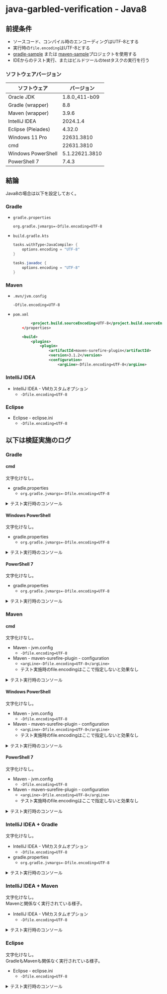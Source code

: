 # java-garbled-verification - Java8

## 前提条件

* ソースコード、コンパイル時のエンコーディングはUTF-8とする
* 実行時の`file.encoding`はUTF-8とする
* [gradle-sample](./gradle-sample/) または [maven-sample](./maven-sample/)プロジェクトを使用する
* IDEからのテスト実行、またはビルドツールのtestタスクの実行を行う

### ソフトウェアバージョン

| ソフトウェア | バージョン |
| --- | --- |
| Oracle JDK | 1.8.0_411-b09 |
| Gradle (wrapper) | 8.8 |
| Maven (wrapper) | 3.9.6 |
| IntelliJ IDEA | 2024.1.4 |
| Eclipse (Pleiades) | 4.32.0 |
| Windows 11 Pro | 22631.3810 |
| cmd | 22631.3810 |
| Windows PowerShell | 5.1.22621.3810 |
| PowerShell 7 | 7.4.3 |

## 結論

Java8の場合は以下を設定しておく。

### Gradle

* `gradle.properties`
  ```properties
  org.gradle.jvmargs=-Dfile.encoding=UTF-8
  ```
* `build.gradle.kts`
  ```gradle
  tasks.withType<JavaCompile> {
      options.encoding = "UTF-8"
  }

  tasks.javadoc {
      options.encoding = "UTF-8"
  }
  ```

### Maven

* `.mvn/jvm.config`
  ```
  -Dfile.encoding=UTF-8
  ```
* `pom.xml`
  ```xml
          <project.build.sourceEncoding>UTF-8</project.build.sourceEncoding>
      </properties>

      <build>
          <plugins>
              <plugin>
                  <artifactId>maven-surefire-plugin</artifactId>
                  <version>3.1.2</version>
                  <configuration>
                      <argLine>-Dfile.encoding=UTF-8</argLine>
  ```

### IntelliJ IDEA

* IntelliJ IDEA - VMカスタムオプション
  * `-Dfile.encoding=UTF-8`

### Eclipse

* Eclipse - eclipse.ini
  * `-Dfile.encoding=UTF-8`

## 以下は検証実施のログ

### Gradle

#### cmd

文字化けなし。

* gradle.properties
  * `org.gradle.jvmargs=-Dfile.encoding=UTF-8`

<details>
<summary>テスト実行時のコンソール</summary>

```
> Task :test

GradleSampleTest > test() STANDARD_OUT
    Java Runtime version      :1.8.0_411-b09
    Charset.defaultCharset()  :UTF-8
    ----------------------------------------------
    "file.encoding"          = UTF-8
    "native.encoding"        = null
    "sun.jnu.encoding"       = MS932
    "sun.stdout.encoding"    = null
    "sun.stderr.encoding"    = null
    "stdout.encoding"    = null
    "stderr.encoding"    = null
    ----------------------------------------------
    こんにちは世界。
    "あいうえお".getByte()   = E38182E38184E38186E38188E3818A

GradleSampleTest > test() STANDARD_ERROR
    java.io.FileNotFoundException: NOT_FOUND (指定されたファイルが見つかりません。)
        at java.io.FileInputStream.open0(Native Method)
...
        at worker.org.gradle.process.internal.worker.GradleWorkerMain.main(GradleWorkerMain.java:74)

GradleSampleTest > test() STANDARD_OUT
    ----------------------------------------------
```
</details>

#### Windows PowerShell

文字化けなし。

* gradle.properties
  * `org.gradle.jvmargs=-Dfile.encoding=UTF-8`

<details>
<summary>テスト実行時のコンソール</summary>

```
> Task :test

GradleSampleTest > test() STANDARD_OUT
    Java Runtime version      :1.8.0_411-b09
    Charset.defaultCharset()  :UTF-8
    ----------------------------------------------
    "file.encoding"          = UTF-8
    "native.encoding"        = null
    "sun.jnu.encoding"       = MS932
    "sun.stdout.encoding"    = null
    "sun.stderr.encoding"    = null
    "stdout.encoding"    = null
    "stderr.encoding"    = null
    ----------------------------------------------
    こんにちは世界。
    "あいうえお".getByte()   = E38182E38184E38186E38188E3818A

GradleSampleTest > test() STANDARD_ERROR
    java.io.FileNotFoundException: NOT_FOUND (指定されたファイルが見つかりません。)
        at java.io.FileInputStream.open0(Native Method)
...
        at worker.org.gradle.process.internal.worker.GradleWorkerMain.main(GradleWorkerMain.java:74)

GradleSampleTest > test() STANDARD_OUT
    ----------------------------------------------
```
</details>

#### PowerShell 7

文字化けなし。

* gradle.properties
  * `org.gradle.jvmargs=-Dfile.encoding=UTF-8`

<details>
<summary>テスト実行時のコンソール</summary>

```
> Task :test

GradleSampleTest > test() STANDARD_OUT
    Java Runtime version      :1.8.0_411-b09
    Charset.defaultCharset()  :UTF-8
    ----------------------------------------------
    "file.encoding"          = UTF-8
    "native.encoding"        = null
    "sun.jnu.encoding"       = MS932
    "sun.stdout.encoding"    = null
    "sun.stderr.encoding"    = null
    "stdout.encoding"    = null
    "stderr.encoding"    = null
    ----------------------------------------------
    こんにちは世界。
    "あいうえお".getByte()   = E38182E38184E38186E38188E3818A

GradleSampleTest > test() STANDARD_ERROR
    java.io.FileNotFoundException: NOT_FOUND (指定されたファイルが見つかりません。)
        at java.io.FileInputStream.open0(Native Method)
...
        at worker.org.gradle.process.internal.worker.GradleWorkerMain.main(GradleWorkerMain.java:74)

GradleSampleTest > test() STANDARD_OUT
    ----------------------------------------------
```
</details>

### Maven

#### cmd

文字化けなし。

* Maven - jvm.config
  * `-Dfile.encoding=UTF-8`
* Maven - maven-surefire-plugin - configuration
  * `<argLine>-Dfile.encoding=UTF-8</argLine>`
  * テスト実施時のfile.encodingはここで指定しないと効果なし

<details>
<summary>テスト実行時のコンソール</summary>

```
[INFO] -------------------------------------------------------
[INFO]  T E S T S
[INFO] -------------------------------------------------------
[INFO] Running net.leoninja.javagarbledverification.gradlesample.GradleSampleTest
Java Runtime version      :1.8.0_411-b09
Charset.defaultCharset()  :UTF-8
----------------------------------------------
"file.encoding"          = UTF-8
"native.encoding"        = null
"sun.jnu.encoding"       = MS932
"sun.stdout.encoding"    = null
"sun.stderr.encoding"    = null
"stdout.encoding"    = null
"stderr.encoding"    = null
----------------------------------------------
こんにちは世界。
"あいうえお".getByte()   = E38182E38184E38186E38188E3818A
java.io.FileNotFoundException: NOT_FOUND (指定されたファイルが見つかりません。)
        at java.io.FileInputStream.open0(Native Method)
...
        at org.apache.maven.surefire.booter.ForkedBooter.main(ForkedBooter.java:495)
----------------------------------------------
[INFO] Tests run: 1, Failures: 0, Errors: 0, Skipped: 0, Time elapsed: 0.030 s -- in net.leoninja.javagarbledverification.gradlesample.GradleSampleTest
```
</details>

#### Windows PowerShell

文字化けなし。

* Maven - jvm.config
  * `-Dfile.encoding=UTF-8`
* Maven - maven-surefire-plugin - configuration
  * `<argLine>-Dfile.encoding=UTF-8</argLine>`
  * テスト実施時のfile.encodingはここで指定しないと効果なし

<details>
<summary>テスト実行時のコンソール</summary>

```
[INFO] -------------------------------------------------------
[INFO]  T E S T S
[INFO] -------------------------------------------------------
[INFO] Running net.leoninja.javagarbledverification.gradlesample.GradleSampleTest
Java Runtime version      :1.8.0_411-b09
Charset.defaultCharset()  :UTF-8
----------------------------------------------
"file.encoding"          = UTF-8
"native.encoding"        = null
"sun.jnu.encoding"       = MS932
"sun.stdout.encoding"    = null
"sun.stderr.encoding"    = null
"stdout.encoding"    = null
"stderr.encoding"    = null
----------------------------------------------
こんにちは世界。
"あいうえお".getByte()   = E38182E38184E38186E38188E3818A
java.io.FileNotFoundException: NOT_FOUND (指定されたファイルが見つかりません。)
        at java.io.FileInputStream.open0(Native Method)
...
        at org.apache.maven.surefire.booter.ForkedBooter.main(ForkedBooter.java:495)
----------------------------------------------
[INFO] Tests run: 1, Failures: 0, Errors: 0, Skipped: 0, Time elapsed: 0.030 s -- in net.leoninja.javagarbledverification.gradlesample.GradleSampleTest
```
</details>

#### PowerShell 7

文字化けなし。

* Maven - jvm.config
  * `-Dfile.encoding=UTF-8`
* Maven - maven-surefire-plugin - configuration
  * `<argLine>-Dfile.encoding=UTF-8</argLine>`
  * テスト実施時のfile.encodingはここで指定しないと効果なし

<details>
<summary>テスト実行時のコンソール</summary>

```
[INFO] -------------------------------------------------------
[INFO]  T E S T S
[INFO] -------------------------------------------------------
[INFO] Running net.leoninja.javagarbledverification.gradlesample.GradleSampleTest
Java Runtime version      :1.8.0_411-b09
Charset.defaultCharset()  :UTF-8
----------------------------------------------
"file.encoding"          = UTF-8
"native.encoding"        = null
"sun.jnu.encoding"       = MS932
"sun.stdout.encoding"    = null
"sun.stderr.encoding"    = null
"stdout.encoding"    = null
"stderr.encoding"    = null
----------------------------------------------
こんにちは世界。
"あいうえお".getByte()   = E38182E38184E38186E38188E3818A
java.io.FileNotFoundException: NOT_FOUND (指定されたファイルが見つかりません。)
        at java.io.FileInputStream.open0(Native Method)
...
        at org.apache.maven.surefire.booter.ForkedBooter.main(ForkedBooter.java:495)
----------------------------------------------
[INFO] Tests run: 1, Failures: 0, Errors: 0, Skipped: 0, Time elapsed: 0.031 s -- in net.leoninja.javagarbledverification.gradlesample.GradleSampleTest
```
</details>

### IntelliJ IDEA + Gradle

文字化けなし。

* IntelliJ IDEA - VMカスタムオプション
  * `-Dfile.encoding=UTF-8`
* gradle.properties
  * `org.gradle.jvmargs=-Dfile.encoding=UTF-8`

<details>
<summary>テスト実行時のコンソール</summary>

```
> Task :testClasses UP-TO-DATE
Java Runtime version      :1.8.0_411-b09
Charset.defaultCharset()  :UTF-8
----------------------------------------------
"file.encoding"          = UTF-8
"native.encoding"        = null
"sun.jnu.encoding"       = MS932
"sun.stdout.encoding"    = null
"sun.stderr.encoding"    = null
"stdout.encoding"    = null
"stderr.encoding"    = null
----------------------------------------------
こんにちは世界。
"あいうえお".getByte()   = E38182E38184E38186E38188E3818A
java.io.FileNotFoundException: NOT_FOUND (指定されたファイルが見つかりません。)
	at java.io.FileInputStream.open0(Native Method)
...
	at worker.org.gradle.process.internal.worker.GradleWorkerMain.main(GradleWorkerMain.java:74)
----------------------------------------------
> Task :test
```
</details>

### IntelliJ IDEA + Maven

文字化けなし。  
Mavenと関係なく実行されている様子。

* IntelliJ IDEA - VMカスタムオプション
  * `-Dfile.encoding=UTF-8`

<details>
<summary>テスト実行時のコンソール</summary>

```
Java Runtime version      :1.8.0_411-b09
Charset.defaultCharset()  :UTF-8
----------------------------------------------
"file.encoding"          = UTF-8
"native.encoding"        = null
"sun.jnu.encoding"       = MS932
"sun.stdout.encoding"    = null
"sun.stderr.encoding"    = null
"stdout.encoding"    = null
"stderr.encoding"    = null
----------------------------------------------
こんにちは世界。
"あいうえお".getByte()   = E38182E38184E38186E38188E3818A
java.io.FileNotFoundException: NOT_FOUND (指定されたファイルが見つかりません。)
	at java.io.FileInputStream.open0(Native Method)
...
	at com.intellij.rt.junit.JUnitStarter.main(JUnitStarter.java:55)
----------------------------------------------
```
</details>

### Eclipse

文字化けなし。  
GradleもMavenも関係なく実行されている様子。

* Eclipse - eclipse.ini
  * `-Dfile.encoding=UTF-8`

<details>
<summary>テスト実行時のコンソール</summary>

```
Java Runtime version      :1.8.0_411-b09
Charset.defaultCharset()  :UTF-8
----------------------------------------------
"file.encoding"          = UTF-8
"native.encoding"        = null
"sun.jnu.encoding"       = MS932
"sun.stdout.encoding"    = null
"sun.stderr.encoding"    = null
"stdout.encoding"    = UTF-8
"stderr.encoding"    = UTF-8
----------------------------------------------
こんにちは世界。
"あいうえお".getByte()   = E38182E38184E38186E38188E3818A
java.io.FileNotFoundException: NOT_FOUND (指定されたファイルが見つかりません。)
	at java.io.FileInputStream.open0(Native Method)
...
	at org.eclipse.jdt.internal.junit.runner.RemoteTestRunner.main(RemoteTestRunner.java:210)----------------------------------------------
```
</details>
